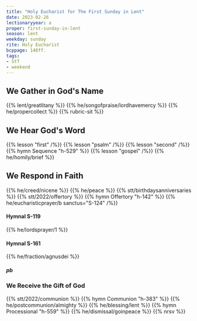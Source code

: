 ```yaml
---
title: "Holy Eucharist for The First Sunday in Lent"
date: 2023-02-26
lectionaryyear: a
proper: first-sunday-in-lent
season: lent
weekday: sunday
rite: Holy Eucharist
bcppage: 148ff.
tags:
- StT
- weekend
---
```

## We Gather in God's Name
{{% lent/greatlitany %}}
{{% he/songofpraise/lordhavemercy %}}
{{% he/propercollect %}}
{{% rubric-sit %}}
## We Hear God's Word
{{% lesson "first" /%}}
{{% lesson "psalm" /%}}
{{% lesson "second" /%}}
{{% hymn Sequence "h-529" %}}
{{% lesson "gospel" /%}}
{{% he/homily/brief %}}
## We Respond in Faith
{{% he/creed/nicene %}}
{{% he/peace %}}
{{% stt/birthdaysanniversaries %}}
{{% stt/2022/offertory %}}
{{% hymn Offertory "h-142" %}}
{{% he/eucharisticprayer/b sanctus="S-124" /%}}
#### Hymnal S-119
{{% he/lordsprayer/1 %}}
#### Hymnal S-161
{{% he/fraction/agnusdei %}}
##### pb
### We Receive the Gift of God
{{% stt/2022/communion %}}
{{% hymn Communion "h-383" %}}
{{% he/postcommunion/almighty %}}
{{% he/blessing/lent %}}
{{% hymn Processional "h-559" %}}
{{% he/dismissal/goinpeace %}}
{{% nrsv %}}

